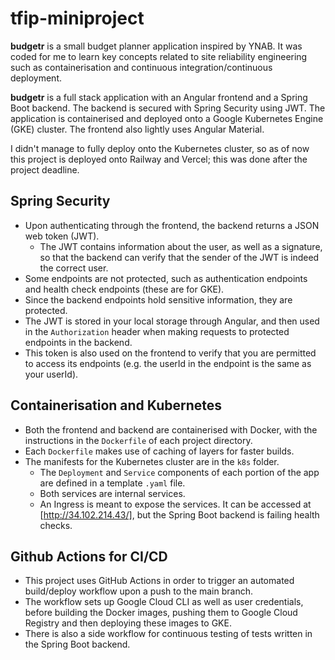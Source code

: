 # tfip-miniproject

**budgetr** is a small budget planner application inspired by YNAB. It was coded for me to learn key concepts related to site reliability engineering such as containerisation and continuous integration/continuous deployment.

**budgetr** is a full stack application with an Angular frontend and a Spring Boot backend. The backend is secured with Spring Security using JWT. The application is containerised and deployed onto a Google Kubernetes Engine (GKE) cluster. The frontend also lightly uses Angular Material.

I didn't manage to fully deploy onto the Kubernetes cluster, so as of now this project is deployed onto Railway and Vercel; this was done after the project deadline.

## Spring Security

- Upon authenticating through the frontend, the backend returns a JSON web token (JWT).
  - The JWT contains information about the user, as well as a signature, so that the backend can verify that the sender of the JWT is indeed the correct user.
- Some endpoints are not protected, such as authentication endpoints and health check endpoints (these are for GKE).
- Since the backend endpoints hold sensitive information, they are protected.
- The JWT is stored in your local storage through Angular, and then used in the `Authorization` header when making requests to protected endpoints in the backend.
- This token is also used on the frontend to verify that you are permitted to access its endpoints (e.g. the userId in the endpoint is the same as your userId).

## Containerisation and Kubernetes

- Both the frontend and backend are containerised with Docker, with the instructions in the `Dockerfile` of each project directory.
- Each `Dockerfile` makes use of caching of layers for faster builds.
- The manifests for the Kubernetes cluster are in the `k8s` folder.
  - The `Deployment` and `Service` components of each portion of the app are defined in a template `.yaml` file.
  - Both services are internal services.
  - An Ingress is meant to expose the services. It can be accessed at [http://34.102.214.43/], but the Spring Boot backend is failing health checks.

## Github Actions for CI/CD

- This project uses GitHub Actions in order to trigger an automated build/deploy workflow upon a push to the main branch.
- The workflow sets up Google Cloud CLI as well as user credentials, before building the Docker images, pushing them to Google Cloud Registry and then deploying these images to GKE.
- There is also a side workflow for continuous testing of tests written in the Spring Boot backend.
